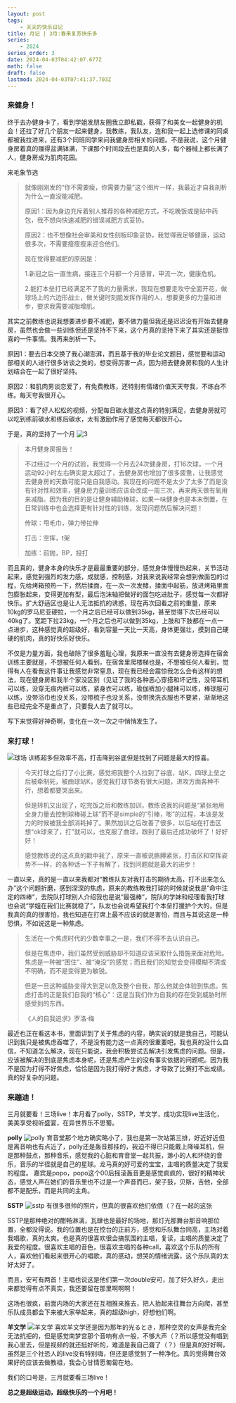 ```yaml
---
layout: post
tags:
    - 天天的快乐日记
title: 月记 | 3月:春来复苏快乐多
series:
    - 2024
series_order: 3
date: 2024-04-03T04:42:07.677Z
math: false
draft: false
lastmod: 2024-04-03T07:41:37.703Z
---
```

### 来健身！

终于去办健身卡了，看到学姐发朋友圈我立即私戳，获得了和美女一起健身的机会！还拉了好几个朋友一起来健身，我教练，我队友，连和我一起上选修课的同桌都被我拉进来，还有3个同班同学来问我健身房相关的问题。不是我说，这个月健身房着真的赚得盆满钵满，下课那个时间段去也是真的人多，每个器械上都长满了人，健身房成为肌肉花园。

来毛象节选
> 就像刚刚发的“你不需要瘦，你需要力量”这个图片一样，我最近才自我剖析为什么一直没能减肥。
> 
> 原因1：因为身边充斥着别人推荐的各种减肥方式，不吃晚饭或是贴中药包，我不想向快速减肥的错误减肥方式妥协。
> 
> 原因2：也不想像社会审美和女性刻板印象妥协，我觉得我足够健康，运动很多次，不需要瘦瘦瘦来迎合他们。
> 
> 现在觉得要减肥的原因是：
> 
> 1.新冠之后一直生病，接连三个月都一个月感冒，甲流一次，健康危机。
> 
> 2.能打本垒打已经满足不了我的力量需求，我现在想要走攻守全面开花，做球场上的六边形战士，做关键时刻能发挥作用的人，想要更多的力量和进步，要求我需要减脂增肌。

其实之前教练也说我想要进步要不减肥，要不做力量但我还是迟迟没有开始去健身房，虽然也会做一些训练但还是坚持不下来，这个月真的坚持下来了其实还是挺惊喜的一件事情。我再来剖析一下。

原因1：要去日本交换了我心潮澎湃，而且基于我的毕业论文题目，感觉要和运动部相关的人进行很多访谈之类的，想变得厉害一点，因为把去健身房和我的人生计划结合在一起了很好坚持。

原因2：和肌肉男谈恋爱了，有免费教练，还特别有情绪价值天天夸我，不练白不练。每天夸我很开心。

原因3：看了好人松松的视频，分配每日碳水量这点真的特别满足，去健身房就可以吃到练前碳水和练后碳水，太有激励作用了感觉每天都很开心。

于是，真的坚持了一个月
![3](/img/微信图片_20240403153552.jpg)

> 本月健身房报告！
> 
> 不过经过一个月的试验，我觉得一个月去24次健身房，打16次球，一个月运动92小时左右确实是太超过了，去健身房也增加了很多疲惫，让我感觉去健身房的天数可能只是自我感动。我现在的问题不是太少了太多了而是没有针对性和效率，健身房力量训练应该会改成一周三次，再来两天做有氧用来减脂。因为我的目的是让健身辅助棒球，如果一味健身也是本末倒置，在日常训练中也会选择更有针对性的训练，发现问题然后解决问题！
> 
> 传球：甩毛巾，弹力带拉伸
> 
> 打击：空挥，t架
> 
> 加练：前抛，BP，投打

而且真的，健身本身的快乐才是最最重要的部分，感觉身体慢慢热起来，关节活动起来，感觉到强烈的发力感，成就感，控制感，对我来说我经常会想到做面包的过程，先给烤箱预热一下，然后揉面，在一次一次发酵，揉面中起筋，放进烤箱里面包膨胀起来，变得更加有型，最后泡沫轴把做好的面包吃进肚子，感觉每一次都好快乐。扩大舒适区也是让人无法抵抗的诱惑，现在再次回看之前的重量，原来10kg的罗马尼亚硬拉，一个月之后已经可以做到35kg，甚至觉得下次已经可以40kg了。宽距下拉23kg，一个月之后也可以做到35kg，上肢和下肢都在一点一点进步，这种感觉真的超级好，看到容量一天比一天高，身体更强壮，摸到自己硬硬的肌肉，真的好快乐好快乐。

不仅是力量方面，我也破除了很多羞耻心理，我原来一直没有去健身房选择在宿舍训练主要就是，不想被任何人看到，在宿舍里爬楼梯也是，不想被任何人看到，觉得有人在看我这件事让我感觉非常窒息，现在我已经会震惊我怎么会有这样的想法，现在健身房和我半个家没区别（见证了我的各种恶心穿搭和坏记性，没带耳机可以练，没穿无痕内裤可以练，紧身衣可以练，瑜伽裤加小腿袜可以练，棒球服可以练，没带浴巾也没关系，没带梳子也没关系，没带换洗衣服也不要紧，渐渐地这些已经完全不是重点了，只要我人去了就可以。

写下来觉得好神奇啊，变化在一次一次之中悄悄发生了。

### 来打球！
![球场](/img/微信图片_20240403153831.jpg)
训练超多但效率不高，打击降到谷底但是找到了问题是最大的惊喜。

> 今天打球之后打了小比赛，感觉把我整个人拉到了谷底，站K，四球上垒之后被牵制死，被曲球站K，感觉我打球节奏有很大问题，进攻方面各种不行，想着都要哭出来。
> 
> 但是转机又出现了，吃完饭之后和教练加训，教练说我的问题是“紧张地用全身力量去控制球棒碰上球”而不是simple的“引棒，嘭”的过程，本该是发力的时候被我全部消耗掉了。果然加训之后改善了很多，以后站在打击区想“ok球来了，打”就可以，也克服了曲球，跟到了最后还成功破坏了！好好好！
> 
> 感觉教练说的这点真的戳中我了，原来一直被说胳膊紧张，打击区和空挥姿势不一样，的各种话一下子有解了，找到问题就是最大的进步！

一直以来，真的是一直以来我都对“教练队友对我打击的期待太高，打不出来怎么办”这个问题折磨，感到深深的焦虑，原来的教练教我打球的时候就说我是”命中注定的四棒“，去院队打球别人介绍我也是说“最强棒“，院队的学妹和经理看我打球也会说“学姐在我们比赛就稳了”，队友也会说希望我打个本垒打援护个大的，但是我真的真的很害怕，我也知道在打席上最不应该的就是害怕，而且与其说这是一种恐惧，不如说这是一种焦虑。

> 生活在一个焦虑时代的少数幸事之一是，我们不得不去认识自己。
>
> 但是在焦虑中，我们虽然受到威胁却不知道应该采取什么措施来面对危险。焦虑是一种被“困住”、被“淹没”的感觉；而且我们的知觉会变得模糊不清或不明确，而不是变得更为敏锐。
>
> 但是一旦这种威胁变得大到足以危及整个自我，那么他就会体验到焦虑。焦虑打击的正是我们自我的“核心”：这是当我们作为自我的存在受到威胁时所感受到的东西。
> 
> 《人的自我追求》罗洛·梅

最近也正在看这本书，里面讲到了关于焦虑的内容，确实说的就是我自己，可能认识到我只是被焦虑吞噬了，不是没有能力这一点真的很重要吧，我也真的没什么自信，不知道怎么解决，现在只能说，我会积极尝试去解决引发焦虑的问题。但是，应该被解决的到底是焦虑本身呢，还是焦虑产生的没有事实依据的问题呢。因为我不是因为打得不好焦虑，恰恰是因为我打得好才焦虑，才导致了比赛打不出成绩。真的好复杂的问题。

### 来蹦迪！

三月就要看！三场live！本月看了polly，SSTP，羊文学，成功实现live生活化，美美享受视听盛宴，在异世界乐不思蜀。

**polly**
![polly](/img/微信图片_20240403153545.jpg)
育音堂那个地方确实略小了，我也是第一次站第三排，好近好近但是离音响也有点近了，polly还是轰音那挂的，我迫不得已只能戴上降噪耳机，但是那种鼓点，那种音乐，感觉我的心脏和育音堂一起共振，渺小的人和环绕的音乐，音乐的半径就是自己的星球。龙马真的好可爱的宝宝，主唱的质量决定了我爱的程度。
嘉宾是popo，popo这个00后摇滚轰音更是感觉疯疯的，很好的精神状态，感觉人声在她们的音乐里也不过是一个声音而已，架子鼓，贝斯，吉他，全部都不是配乐，而是共同的主角。

**SSTP**
![sstp](/img/微信图片_20240403153537.jpg)
有很多很帅的照片，但真的很喜欢他们依偎（？在一起的这张

SSTP是那种绝对的酣畅淋漓，瓦肆也是最好的场地，那灯光那舞台那音响那位置，全都没得说。我的位置也是在控台的正前方，感觉和乐队舞台同高，主场对着我唱歌，真的太爽。也是真的很喜欢很会搞氛围的主唱，复读，主唱的质量决定了我爱的程度。很喜欢主唱的音色，很喜欢主唱的各种call，喜欢这个乐队的所有人，喜欢他们看起来很开心的唱歌，真的感动，想哭的情绪流露，这个乐队真的太好太好了。

而且，安可有两首！主唱也说这是他们第一次double安可，加了好久好久，走出来都觉得有点不真实，我还要留在那里啊啊啊！

这场也很疯，前面内场的大家还在互相推来推去，把人抬起来往舞台方向爬，甚至乐队成员都会下来被大家举起来，真的超级high，好想他们啊。

**羊文学**
![羊文学](/img/微信图片_20240403153512.jpg)
喜欢羊文学还是因为那年的光るとき，那种空灵的女声是我完全无法抗拒的，但是感觉南梦宫那个音响有点一般，不够大声（？所以感觉没有唱到我心里去，但是视频的就还挺好听的，难道是我自己聋了（？）但是真的好好啊，虽然是三个社恐人的live没有特别嗨，但还是感觉到了一种净化。真的觉得舞台效果好的应该去做教祖，我会心甘情愿匍匐在地。

我们的口号是，三月就要看三场live！

**总之是超级运动，超级快乐的一个月吧！**
